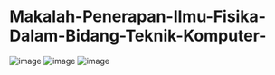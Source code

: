 # Makalah-Penerapan-Ilmu-Fisika-Dalam-Bidang-Teknik-Komputer-
![image](https://github.com/user-attachments/assets/e9c2d340-2ff5-41bb-a502-98dfca116f9d)
![image](https://github.com/user-attachments/assets/0ccdf7aa-3cbc-40e5-bcc5-60a63689c8b6)
![image](https://github.com/user-attachments/assets/aae377b8-24a4-48d2-8237-2ed01b1f322a)
